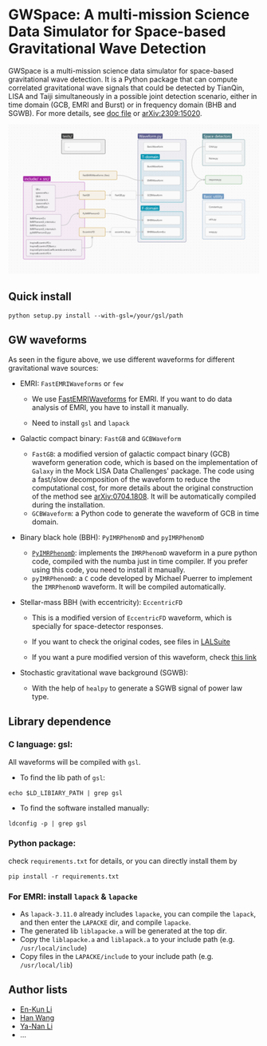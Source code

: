 # GWSpace: A multi-mission Science Data Simulator for Space-based Gravitational Wave Detection

GWSpace is a multi-mission science data simulator for space-based gravitational wave detection. It is a Python package that can compute correlated gravitational wave signals that could be detected by TianQin, LISA and Taiji simultaneously in a possible joint detection scenario, either in time domain (GCB, EMRI and Burst) or in frequency domain (BHB and SGWB). For more details, see [doc file](./docs/GWSpace.pdf) or [arXiv:2309:15020](https://arxiv.org/abs/2309.15020).

![gwspace-structure](./docs/gwspace-structure.png?raw=true "gwspace-structure")


## Quick install

```shell
python setup.py install --with-gsl=/your/gsl/path
```


## GW waveforms

As seen in the figure above, we use different waveforms for different gravitational wave sources:

- EMRI: `FastEMRIWaveforms` or `few`

  - We use [FastEMRIWaveforms](https://github.com/BlackHolePerturbationToolkit/FastEMRIWaveforms) for EMRI. If you want to do data analysis of EMRI, you have to install it manually.

  - Need to install `gsl` and `lapack`

<!--The following waveform will be automatically complied during the installation:-->

- Galactic compact binary: `FastGB` and `GCBWaveform`

  - `FastGB`: a modified version of galactic compact binary (GCB) waveform generation code, which is based on the implementation of `Galaxy` in the Mock LISA Data Challenges' package. The code using a fast/slow decomposition of the waveform to reduce the computational cost, for more details about the original construction of the method see [arXiv:0704.1808](https://arxiv.org/abs/0704.1808). It will be automatically compiled during the installation.
  - `GCBWaveform`: a Python code to generate the waveform of GCB in time domain.

- Binary black hole (BBH): `PyIMRPhenomD` and `pyIMRPhenomD`
    
  - [`PyIMRPhenomD`](https://github.com/XGI-MSU/PyIMRPhenomD): implements the `IMRPhenomD` waveform in a pure python code, compiled with the numba just in time compiler. If you prefer using this code, you need to install it manually.
  - `pyIMRPhenomD`: a `C` code developed by Michael Puerrer to implement the `IMRPhenomD` waveform. It will be compiled automatically.

- Stellar-mass BBH (with eccentricity): `EccentricFD`

  - This is a modified version of `EccentricFD` waveform, which is specially for space-detector responses.

  - If you want to check the original codes, see files in [LALSuite](https://github.com/lscsoft/lalsuite/tree/master/lalsimulation/lib)

  - If you want a pure modified version of this waveform, check [this link](https://github.com/HumphreyWang/pyEccentricFD)

- Stochastic gravitational wave background (SGWB): 

  - With the help of `healpy` to generate a SGWB signal of power law type.


## Library dependence

### C language: gsl:

All waveforms will be compiled with `gsl`.

- To find the lib path of `gsl`:

```shell
echo $LD_LIBIARY_PATH | grep gsl
```

- To find the software installed manually:

```shell
ldconfig -p | grep gsl
```

### Python package:

check `requirements.txt` for details, or you can directly install them by

```shell
pip install -r requirements.txt
```

### For EMRI: install `lapack` & `lapacke`

- As `lapack-3.11.0` already includes `lapacke`, you can compile the `lapack`, and then enter the `LAPACKE` dir, and compile `lapacke`. 
- The generated lib `liblapacke.a` will be generated at the top dir.
- Copy the `liblapacke.a` and `liblapack.a` to your include path (e.g. `/usr/local/include`)
- Copy files in the `LAPACKE/include` to your include path (e.g. `/usr/local/lib`)

## Author lists

- [En-Kun Li](https://github.com/ekli-sysu)
- [Han Wang](https://github.com/HumphreyWang)
- [Ya-Nan Li](https://github.com/liyn55)
- ...

